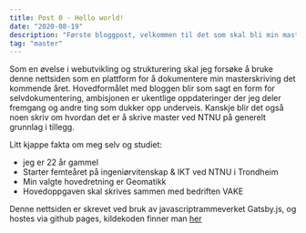 ```yaml
---
title: Post 0 - Hello world!
date: "2020-08-19"
description: "Første bloggpost, velkommen til det som skal bli min masterblogg"
tag: "master"
---
```


Som en øvelse i webutvikling og strukturering skal jeg forsøke å bruke denne nettsiden som en plattform for å dokumentere min masterskriving det kommende året. Hovedformålet med bloggen blir som sagt en form for selvdokumentering, ambisjonen er ukentlige oppdateringer der jeg deler fremgang og andre ting som dukker opp underveis. Kanskje blir det også noen skriv om hvordan det er å skrive master ved NTNU på generelt grunnlag i tillegg. 

Litt kjappe fakta om meg selv og studiet:

- jeg er 22 år gammel
- Starter femteåret på ingeniørvitenskap & IKT ved NTNU i Trondheim
- Min valgte hovedretning er Geomatikk
- Hovedoppgaven skal skrives sammen med bedriften VAKE

Denne nettsiden er skrevet ved bruk av javascriptrammeverket Gatsby.js, og hostes via github pages, kildekoden finner man [her](https://github.com/torsol/torsol.github.io)

